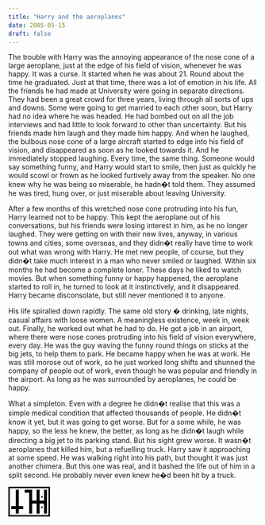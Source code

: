 ```yaml
---
title: "Harry and the aeroplanes"
date: 2005-05-15
draft: false
---
```


The trouble with Harry was the annoying appearance of the nose cone of a large aeroplane, just at the edge of his field of vision, whenever he was happy.  It was a curse.  It started when he was about 21.  Round about the time he graduated.  Just at that time, there was a lot of emotion in his life.  All the friends he had made at University were going in separate directions.  They had been a great crowd for three years, living through all sorts of ups and downs.  Some were going to get married to each other soon, but Harry had no idea where he was headed.  He had bombed out on all the job interviews and had little to look forward to other than uncertainty.  But his friends made him laugh and they made him happy.  And when he laughed, the bulbous nose cone of a large aircraft started to edge into his field of vision, and disappeared as soon as he looked towards it.  And he immediately stopped laughing.  Every time, the same thing.  Someone would say something funny, and Harry would start to smile, then just as quickly he would scowl or frown as he looked furtively away from the speaker.  No one knew why he was being so miserable, he hadn�t told them.  They assumed he was tired, hung over, or just miserable about leaving University.

After a few months of this wretched nose cone protruding into his fun, Harry learned not to be happy.  This kept the aeroplane out of his conversations, but his friends were losing interest in him, as he no longer laughed.  They were getting on with their new lives, anyway, in various towns and cities, some overseas, and they didn�t really have time to work out what was wrong with Harry.  He met new people, of course, but they didn�t take much interest in a man who never smiled or laughed.  Within six months he had become a complete loner.  These days he liked to watch movies.  But when something funny or happy happened, the aeroplane started to roll in, he turned to look at it instinctively, and it disappeared.  Harry became disconsolate, but still never mentioned it to anyone.

His life spiralled down rapidly.  The same old story � drinking, late nights, casual affairs with loose women.  A meaningless existence, week in, week out.  Finally, he worked out what he had to do.  He got a job in an airport, where there were nose cones protruding into his field of vision everywhere, every day.  He was the guy waving the funny round things on sticks at the big jets, to help them to park.  He became happy when he was at work.  He was still morose out of work, so he just worked long shifts and shunned the company of people out of work, even though he was popular and friendly in the airport. As long as he was surrounded by aeroplanes, he could be happy.

What a simpleton.  Even with a degree he didn�t realise that this was a simple medical condition that affected thousands of people.  He didn�t know it yet, but it was going to get worse.  But for a some while, he was happy, so the less he knew, the better, as long as he didn�t laugh while directing a big jet to its parking stand.  But his sight grew worse.  It wasn�t aeroplanes that killed him, but a refuelling truck.  Harry saw it approaching at some speed.  He was walking right into his path, but thought it was just another chimera.  But this one was real, and it bashed the life out of him in a split second.  He probably never even knew he�d been hit by a truck.

![](/images/grids/f26.gif)
